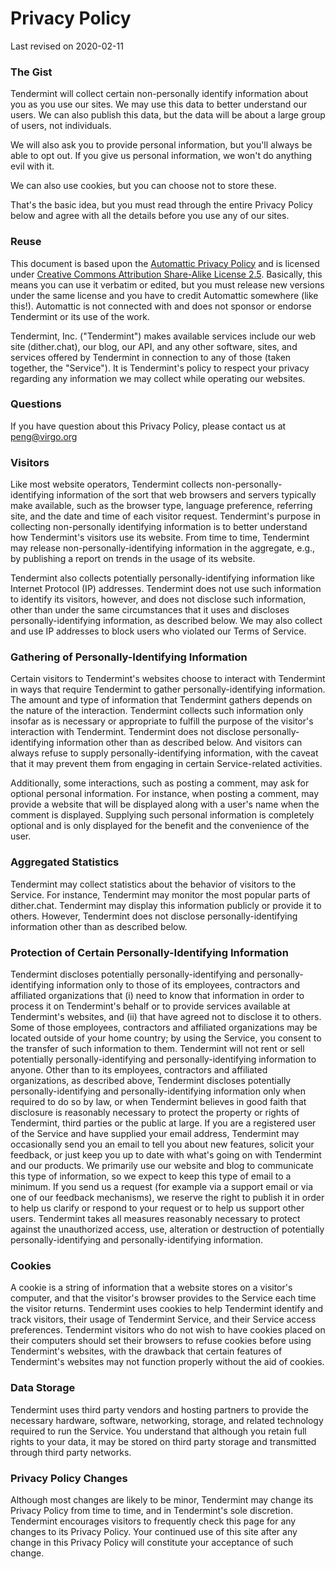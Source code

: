 Privacy Policy
==============

Last revised on 2020-02-11

### The Gist

Tendermint will collect certain non-personally identify information about you as you use our sites. We may use this data to better understand our users. We can also publish this data, but the data will be about a large group of users, not individuals.

We will also ask you to provide personal information, but you'll always be able to opt out. If you give us personal information, we won't do anything evil with it.

We can also use cookies, but you can choose not to store these.

That's the basic idea, but you must read through the entire Privacy Policy below and agree with all the details before you use any of our sites.

### Reuse

This document is based upon the [Automattic Privacy Policy](http://automattic.com/privacy/) and is licensed under [Creative Commons Attribution Share-Alike License 2.5](http://creativecommons.org/licenses/by-sa/2.5/). Basically, this means you can use it verbatim or edited, but you must release new versions under the same license and you have to credit Automattic somewhere (like this!). Automattic is not connected with and does not sponsor or endorse Tendermint or its use of the work.

Tendermint, Inc. ("Tendermint") makes available services include our web site (dither.chat), our blog, our API, and any other software, sites, and services offered by Tendermint in connection to any of those (taken together, the "Service"). It is Tendermint's policy to respect your privacy regarding any information we may collect while operating our websites.

### Questions

If you have question about this Privacy Policy, please contact us at peng@virgo.org

### Visitors

Like most website operators, Tendermint collects non-personally-identifying information of the sort that web browsers and servers typically make available, such as the browser type, language preference, referring site, and the date and time of each visitor request. Tendermint's purpose in collecting non-personally identifying information is to better understand how Tendermint's visitors use its website. From time to time, Tendermint may release non-personally-identifying information in the aggregate, e.g., by publishing a report on trends in the usage of its website.

Tendermint also collects potentially personally-identifying information like Internet Protocol (IP) addresses. Tendermint does not use such information to identify its visitors, however, and does not disclose such information, other than under the same circumstances that it uses and discloses personally-identifying information, as described below. We may also collect and use IP addresses to block users who violated our Terms of Service.

### Gathering of Personally-Identifying Information

Certain visitors to Tendermint's websites choose to interact with Tendermint in ways that require Tendermint to gather personally-identifying information. The amount and type of information that Tendermint gathers depends on the nature of the interaction. Tendermint collects such information only insofar as is necessary or appropriate to fulfill the purpose of the visitor's interaction with Tendermint. Tendermint does not disclose personally-identifying information other than as described below. And visitors can always refuse to supply personally-identifying information, with the caveat that it may prevent them from engaging in certain Service-related activities.

Additionally, some interactions, such as posting a comment, may ask for optional personal information. For instance, when posting a comment, may provide a website that will be displayed along with a user's name when the comment is displayed. Supplying such personal information is completely optional and is only displayed for the benefit and the convenience of the user.

### Aggregated Statistics

Tendermint may collect statistics about the behavior of visitors to the Service. For instance, Tendermint may monitor the most popular parts of dither.chat. Tendermint may display this information publicly or provide it to others. However, Tendermint does not disclose personally-identifying information other than as described below.

### Protection of Certain Personally-Identifying Information

Tendermint discloses potentially personally-identifying and personally-identifying information only to those of its employees, contractors and affiliated organizations that (i) need to know that information in order to process it on Tendermint's behalf or to provide services available at Tendermint's websites, and (ii) that have agreed not to disclose it to others. Some of those employees, contractors and affiliated organizations may be located outside of your home country; by using the Service, you consent to the transfer of such information to them. Tendermint will not rent or sell potentially personally-identifying and personally-identifying information to anyone. Other than to its employees, contractors and affiliated organizations, as described above, Tendermint discloses potentially personally-identifying and personally-identifying information only when required to do so by law, or when Tendermint believes in good faith that disclosure is reasonably necessary to protect the property or rights of Tendermint, third parties or the public at large. If you are a registered user of the Service and have supplied your email address, Tendermint may occasionally send you an email to tell you about new features, solicit your feedback, or just keep you up to date with what's going on with Tendermint and our products. We primarily use our website and blog to communicate this type of information, so we expect to keep this type of email to a minimum. If you send us a request (for example via a support email or via one of our feedback mechanisms), we reserve the right to publish it in order to help us clarify or respond to your request or to help us support other users. Tendermint takes all measures reasonably necessary to protect against the unauthorized access, use, alteration or destruction of potentially personally-identifying and personally-identifying information.

### Cookies
A cookie is a string of information that a website stores on a visitor's computer, and that the visitor's browser provides to the Service each time the visitor returns. Tendermint uses cookies to help Tendermint identify and track visitors, their usage of Tendermint Service, and their Service access preferences. Tendermint visitors who do not wish to have cookies placed on their computers should set their browsers to refuse cookies before using Tendermint's websites, with the drawback that certain features of Tendermint's websites may not function properly without the aid of cookies.

### Data Storage
Tendermint uses third party vendors and hosting partners to provide the necessary hardware, software, networking, storage, and related technology required to run the Service. You understand that although you retain full rights to your data, it may be stored on third party storage and transmitted through third party networks.

### Privacy Policy Changes
Although most changes are likely to be minor, Tendermint may change its Privacy Policy from time to time, and in Tendermint's sole discretion. Tendermint encourages visitors to frequently check this page for any changes to its Privacy Policy. Your continued use of this site after any change in this Privacy Policy will constitute your acceptance of such change. 
